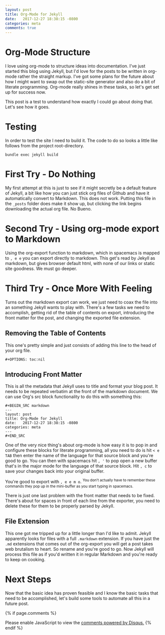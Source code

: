 ```yaml
---
layout: post
title: Org-Mode for Jekyll
date:   2017-12-27 18:38:15 -0800
categories: meta
comments: true
---
```



# Org-Mode Structure

I love using org-mode to structure ideas into documentation. I've just started this blog using Jekyll, but I'd love for the posts to be written in org-mode rather the straight markup. I've got some plans for the future about how I might want to swap out the static-site generator and also do a bit of literate programming. Org-mode really shines in these tasks, so let's get set up for success now.

This post is a test to understand how exactly I could go about doing that. Let's see how it goes.


# Testing

In order to test the site I need to build it. The code to do so looks a little like follows from the project root-directory.

    bundle exec jekyll build


# First Try - Do Nothing

My first attempt at this is just to see if it might secretly be a default feature of Jekyll, a bit like how you can just stick org files of Github and have it automatically convert to Markdown. This does not work. Putting this file in the `_posts` folder does make it show up, but clicking the link begins downloading the actual org file. No Bueno.


# Second Try - Using org-mode export to Markdown

Using the org-export function to markdown, which in spacemacs is mapped to `, e e` you can export directly to markdown. This get's read by Jekyll as markdown, but gives browser default html, with none of our links or static site goodness. We must go deeper.


# Third Try - Once More With Feeling

Turns out the markdown export can work, we just need to coax the file into an something Jekyll wants to play with. There's a few tasks we need to accomplish, getting rid of the table of contents on export, introducing the front matter for the post, and changing the exported file extension.


## Removing the Table of Contents

This one's pretty simple and just consists of adding this line to the head of your org file.

    #+OPTIONS: toc:nil


## Introducing Front Matter

This is all the metadata that Jekyll uses to title and format your blog post. It needs to be repeated verbatim at the front of the markdown document. We can use Org's src block functionality to do this with something this:

    #+BEGIN_SRC markdown
    ---
    layout: post
    title: Org-Mode for Jekyll
    date:   2017-12-27 18:38:15 -0800
    categories: meta
    ---
    #+END_SRC

One of the very nice thing's about org-mode is how easy it is to pop in and configure these blocks for literate programming, all you need to do is hit `< e TAB` then enter the name of the language for that source block and you're good to go. You can then with spacemacs hit `, '` to pop open a new buffer that's in the major mode for the language of that source block. Hit `, c` to save your changes back into your original buffer.

You're good to export with `, e e m o`. <sup>You don't actually have to remember these commands they pop up in the mini-buffer as you start typing in spacemacs.</sup>

There is just one last problem with the front matter that needs to be fixed. There's about for spaces in front of each line from the exporter, you need to delete these for them to be properly parsed by Jekyll.


## File Extension

This one got me tripped up for a little longer than I'd like to admit.  Jekyll apparently looks for files with a full `.markdown` extension. If you have just the `.md` extensions that comes out of the org-export you will get a post takes web brutalism to heart. So rename and you're good to go. Now Jekyll will process this file as if you'd written it in regular Markdown and you're ready to keep on cooking.


# Next Steps

Now that the basic idea has proven feasible and I know the basic tasks that need to be accomplished, let's build some tools to automate all this in a future post.


{% if page.comments %}
<div id="disqus_thread"></div>
<script>

/**
*  RECOMMENDED CONFIGURATION VARIABLES: EDIT AND UNCOMMENT THE SECTION BELOW TO INSERT DYNAMIC VALUES FROM YOUR PLATFORM OR CMS.
*  LEARN WHY DEFINING THESE VARIABLES IS IMPORTANT: https://disqus.com/admin/universalcode/#configuration-variables*/
/*
var disqus_config = function () {
this.page.url = PAGE_URL;  // Replace PAGE_URL with your page's canonical URL variable
this.page.identifier = PAGE_IDENTIFIER; // Replace PAGE_IDENTIFIER with your page's unique identifier variable
};
*/
(function() { // DON'T EDIT BELOW THIS LINE
var d = document, s = d.createElement('script');
s.src = 'https://ennuiocclusion.disqus.com/embed.js';
s.setAttribute('data-timestamp', +new Date());
(d.head || d.body).appendChild(s);
})();
</script>
<noscript>Please enable JavaScript to view the <a href="https://disqus.com/?ref_noscript">comments powered by Disqus.</a></noscript>
{% endif %}
